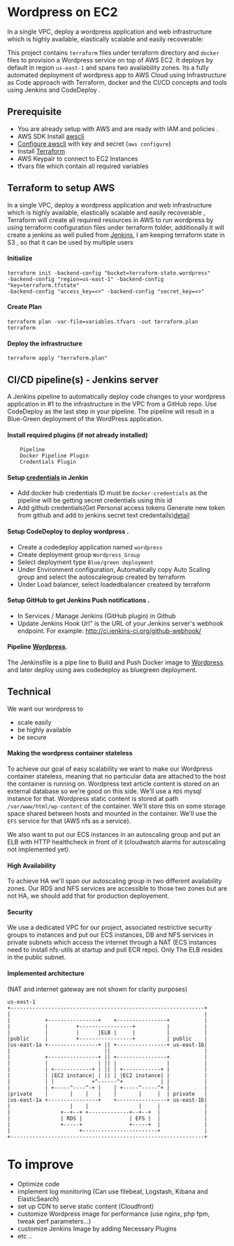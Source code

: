 # Wordpress on EC2

In a single VPC, deploy a wordpress application and web infrastructure which is highly available, elastically scalable and easily recoverable:

This project contains `terraform` files under terraform directory and `docker` files to provision a Wordpress service on top of AWS EC2. It deploys by default in region `us-east-1` and spans two availability zones. Its a fully automated deployment of wordpress app to AWS Cloud using Infrastructure as Code approach with Terraform, docker and the CI/CD concepts and tools using Jenkins and CodeDeploy .


## Prerequisite
* You are already setup with AWS and are ready with IAM and policies .
* AWS SDK Install [awscli](http://docs.aws.amazon.com/cli/latest/userguide/installing.html)
* [Configure awscli](http://docs.aws.amazon.com/cli/latest/userguide/cli-chap-getting-started.html) with key and secret (`aws configure`)
* Install [Terraform](https://www.terraform.io/intro/getting-started/install.html)
* AWS Keypair to connect to EC2 Instances 
* tfvars file which contain all required variables 

## Terraform to setup AWS

In a single VPC, deploy a wordpress application and web infrastructure which is highly available, elastically scalable and easily recoverable , Terraform will create all required resources in AWS to run wordpress by using terraform configuration files under terraform folder, additionally it will create a jenkins as well pulled from [Jenkins](https://hub.docker.com/r/jamsheer/awscli-jenkins/), I am keeping terraform state in S3 , so that it can be used by multiple users

#### Initialize
```
terraform init -backend-config "bucket=terraform-state.wordpress" 
-backend-config "region=us-east-1" -backend-config "key=terraform.tfstate" 
-backend-config "access_key=<>" -backend-config "secret_key=<>"
```

#### Create Plan 

```
terraform plan -var-file=variables.tfvars -out terraform.plan terraform
```

#### Deploy the infrastructure 

```
terraform apply "terraform.plan"
```

## CI/CD pipeline(s) - Jenkins server 

A Jenkins pipeline to automatically deploy code changes to your wordpress application in #1 to the infrastructure in the VPC from a GitHub repo. Use CodeDeploy as the last step in your pipeline. The pipeline will result in a Blue-Green deployment of the WordPress application.


#### Install required plugins (if not already installed)
        Pipeline
        Docker Pipeline Plugin
        Credentials Plugin
        
#### Setup [credentials](https://wiki.jenkins.io/display/JENKINS/Credentials+Plugin) in Jenkin

* Add docker hub credentials ID must be `docker-credentials` as the pipeline will be getting secret credentials using this id
* Add github credentials(Get Personal access tokens Generate new token from github and add to jenkins secret text credentails)[detail](https://gist.github.com/jamsheer/813473db1082ad5ffd2e25d048eb6270#file-git-jenkins-md)

#### Setup CodeDeploy to deploy wordpress .

* Create a codedeploy application named `wordpress`
* Create deployment group `Wordpress_Group`
* Select deployment type `Blue/green deployment` 
* Under Environment configuration, Automatically copy Auto Scaling group and select the autoscalegroup created by terraform
* Under Load balancer, select loadedbalancer createed by terraform

#### Setup GitHub to get Jenkins Push notifications .

* In Services / Manage Jenkins (GitHub plugin) in Github
* Update Jenkins Hook Url" is the URL of your Jenkins server's webhook endpoint. For
example: http://ci.jenkins-ci.org/github-webhook/

#### Pipeline [Wordpress](https://github.com/jamsheer/wordpress-ecs/blob/jamsheer-patch-1/Jenkinsfile).

The Jenkinsfile is a pipe line to Build and Push Docker image to [Wordpress](https://hub.docker.com/r/jamsheer/wordpress/).
and later deploy using aws codedeploy as bluegreen deployment.



## Technical 
We want our wordpress to 
 - scale easily
 - be highly available
 - be secure

#### Making the wordpress container stateless
To achieve our goal of easy scalability we want to make our Wordpress container stateless, meaning that no particular data are attached to the host the container is running on. 
Wordpress text article content is stored on an external database so we're good on this side. We'll use a `RDS` mysql instance for that.
Wordpress static content is stored at path `/var/www/html/wp-content` of the container. We'll store this on some storage space shared between hosts and mounted in the container. We'll use the `EFS` service for that (AWS nfs as a service).

We also want to put our ECS instances in an autoscaling group and put an ELB with HTTP healthcheck in front of it (cloudwatch alarms for autoscaling not implemented yet).

#### High Availability
To achieve HA we'll span our autoscaling group in two different availability zones.
Our RDS and NFS services are accessible to those two zones but are not HA, we should add that for production deployement.

#### Security
We use a dedicated VPC for our project, associated restrictive security 
groups to instances and put our ECS instances, DB and NFS services in private subnets which access the internet through a NAT (ECS instances need to install nfs-utils at startup and pull ECR repo). Only The ELB resides in the public subnet.

#### Implemented architecture
(NAT and internet gateway are not shown for clarity purposes)
```
us-east-1
+--------------------------------------------------------------+
|                                                              |
|           +----------------+    +----------------+           |
|           |         +-----------------+          |           |
|           |         |      |ELB |     |          |           |
|public     |         +-----------------+          | public    |
|us-east-1a +----------------+ || +----------------+ us-east-1b|
|                              ||                              |
|           +----------------+ || +----------------+           |
|           |                | || |                |           |
|           | +------------+ | || | +------------+ |           |
|           | |EC2 instance| | || | |EC2 instance| |           |
|           | |            +^------^+            | |           |
|           | +-----^----^-+ |    | +-----^-----^+ |           |
|private    |       |    |   |    |       |     |  | private   |
|us-east-1a +----------------+    +----------------+ us-east-1b|
|                   |    |                |     |              |
|                +--+--+ +-------------+--+--+  |              |
|                | RDS |               | EFS |  |              |
|                +-----+               +-----+  |              |
|                      +------------------------+              |
+--------------------------------------------------------------+
```
# To improve
 - Optimize code
 - implement log monitoring (Can use filebeat, Logstash, Kibana and ElasticSearch) 
 - set up CDN to serve static content (Cloudfront)
 - customize Wordpress image for performance (use nginx, php fpm, tweak perf parameters...)
 - customize Jenkins Image by adding Necessary Plugins
 - etc ..
